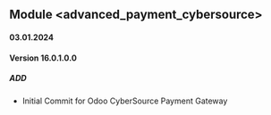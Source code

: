 ## Module <advanced_payment_cybersource>

#### 03.01.2024
#### Version 16.0.1.0.0
##### ADD

- Initial Commit for Odoo CyberSource Payment Gateway
